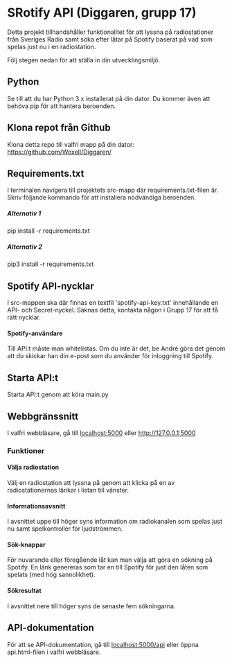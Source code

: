 # SRotify API (Diggaren, grupp 17)

Detta projekt tillhandahåller funktionalitet för att lyssna på radiostationer från Sveriges Radio samt söka efter låtar på Spotify baserat på vad som spelas just nu i en radiostation.

Följ stegen nedan för att ställa in din utvecklingsmiljö.

## Python

Se till att du har Python 3.x installerat på din dator. Du kommer även att behöva pip för att hantera beroenden.

## Klona repot från Github

Klona detta repo till valfri mapp på din dator: https://github.com/Woxell/Diggaren/

## Requirements.txt
I terminalen navigera till projektets src-mapp där requirements.txt-filen är. Skriv följande kommando för att installera nödvändiga beroenden.

##### Alternativ 1
pip install -r requirements.txt

##### Alternativ 2
pip3 install -r requirements.txt

## Spotify API-nycklar
I src-mappen ska där finnas en textfil 'spotify-api-key.txt' innehållande en API- och Secret-nyckel. Saknas detta, kontakta någon i Grupp 17 för att få rätt nycklar.

#### Spotify-användare
Till API:t måste man whitelistas. Om du inte är det, be André göra det genom att du skickar han din e-post som du använder för inloggning till Spotify. 
## Starta API:t
Starta API:t genom att köra main.py

## Webbgränssnitt
I valfri webbläsare, gå till [localhost:5000]() eller http://127.0.0.1:5000

### Funktioner

#### Välja radiostation
Välj en radiostation att lyssna på genom att klicka på en av radiostationernas länkar i listan till vänster.

#### Informationsavsnitt
I avsnittet uppe till höger syns information om radiokanalen som spelas just nu samt spelkontroller för ljudströmmen.

#### Sök-knappar
För nuvarande eller föregående låt kan man välja att göra en sökning på Spotify. En länk genereras som tar en till Spotify för just den låten som spelats (med hög sannolikhet).

#### Sökresultat
I avsnittet nere till höger syns de senaste fem sökningarna.

## API-dokumentation
För att se API-dokumentation, gå till [localhost:5000/api]() eller öppna api.html-filen i valfri webbläsare.